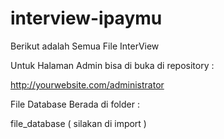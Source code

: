 # interview-ipaymu
Berikut adalah Semua File InterView 

Untuk Halaman Admin bisa di buka di repository :

http://yourwebsite.com/administrator

File Database Berada di folder :

file_database ( silakan di import )
